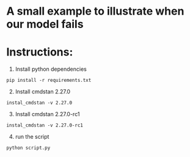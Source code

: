 # A small example to illustrate when our model fails

# Instructions:

1. Install python dependencies
```shell
pip install -r requirements.txt
```
2. Install cmdstan 2.27.0
```shell
instal_cmdstan -v 2.27.0
```
3. Install cmdstan 2.27.0-rc1
```shell
instal_cmdstan -v 2.27.0-rc1
```
4. run the script
```shell
python script.py
```

